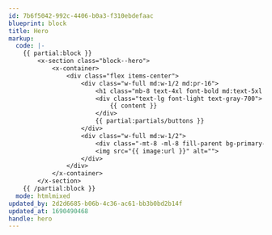 ```yaml
---
id: 7b6f5042-992c-4406-b0a3-f310ebdefaac
blueprint: block
title: Hero
markup:
  code: |-
    {{ partial:block }}
        <x-section class="block--hero">
            <x-container>
                <div class="flex items-center">
                    <div class="w-full md:w-1/2 md:pr-16">
                        <h1 class="mb-8 text-4xl font-bold md:text-5xl lg:text-6xl">{{ title }}</h1>
                        <div class="text-lg font-light text-gray-700">
                            {{ content }}
                        </div>
                        {{ partial:partials/buttons }}
                    </div>
                    <div class="w-full md:w-1/2">
                        <div class="-mt-8 -ml-8 fill-parent bg-primary-50"></div>
                        <img src="{{ image:url }}" alt="">
                    </div>
                </div>
            </x-container>
        </x-section>
    {{ /partial:block }}
  mode: htmlmixed
updated_by: 2d2d6685-b06b-4c36-ac61-bb3b0bd2b14f
updated_at: 1690490468
handle: hero
---
```


